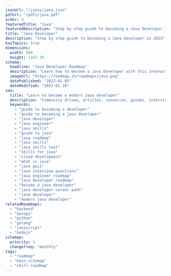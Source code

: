 ```yaml
---
jsonUrl: "/jsons/java.json"
pdfUrl: "/pdfs/java.pdf"
order: 9
featuredTitle: "Java"
featuredDescription: "Step by step guide to becoming a Java Developer in 2023"
title: "Java Developer"
description: "Step by step guide to becoming a Java developer in 2023"
hasTopics: true
dimensions:
  width: 968
  height: 1167.29
schema:
  headline: "Java Developer Roadmap"
  description: "Learn how to become a Java Developer with this interactive step by step guide in 2023. We also have resources and short descriptions attached to the roadmap items so you can get everything you want to learn in one place."
  imageUrl: "https://roadmap.sh/roadmaps/java.png"
  datePublished: "2023-01-05"
  dateModified: "2023-01-20"
seo:
  title: "Learn to become a modern Java developer"
  description: "Community driven, articles, resources, guides, interview questions, quizzes for java development. Learn to become a modern Java developer by following the steps, skills, resources and guides listed in this roadmap."
  keywords:
    - "guide to becoming a developer"
    - "guide to becoming a java developer"
    - "java developer"
    - "java engineer"
    - "java skills"
    - "guide to java"
    - "java roadmap"
    - "java skills"
    - "java skills test"
    - "skills for java"
    - "cloud development"
    - "what is java"
    - "java quiz"
    - "java interview questions"
    - "java engineer roadmap"
    - "java developer roadmap"
    - "become a java developer"
    - "java developer career path"
    - "java developer"
    - "modern java developer"
relatedRoadmaps:
  - "backend"
  - "devops"
  - "python"
  - "golang"
  - "javascript"
  - "nodejs"
sitemap:
  priority: 1
  changefreq: "monthly"
tags:
  - "roadmap"
  - "main-sitemap"
  - "skill-roadmap"
---
```


